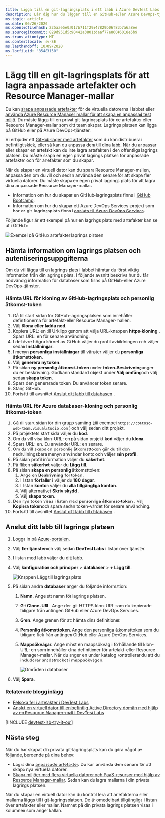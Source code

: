 ```yaml
---
title: Lägga till en git-lagringsplats i ett labb i Azure DevTest Labs | Microsoft Docs
description: Lär dig hur du lägger till en GitHub-eller Azure DevOps-tjänst git-lagringsplats för din anpassade artefakter-källa i Azure DevTest Labs.
ms.topic: article
ms.date: 06/26/2020
ms.openlocfilehash: 225aae5e0a017b711f29a47829b06f8bb7a6a8ee
ms.sourcegitcommit: 829d951d5c90442a38012daaf77e86046018e5b9
ms.translationtype: MT
ms.contentlocale: sv-SE
ms.lasthandoff: 10/09/2020
ms.locfileid: "85483150"
---
```

# <a name="add-a-git-repository-to-store-custom-artifacts-and-resource-manager-templates"></a>Lägg till en git-lagringsplats för att lagra anpassade artefakter och Resource Manager-mallar

Du kan [skapa anpassade artefakter](devtest-lab-artifact-author.md) för de virtuella datorerna i labbet eller [använda Azure Resource Manager mallar för att skapa en anpassad test miljö](devtest-lab-create-environment-from-arm.md). Du måste lägga till en privat git-lagringsplats för de artefakter eller Resource Manager-mallar som ditt team skapar. Lagrings platsen kan ligga på [GitHub](https://github.com) eller på [Azure DevOps-tjänster](https://visualstudio.com).

Vi erbjuder ett [GitHub-lager med artefakter](https://github.com/Azure/azure-devtestlab/tree/master/Artifacts) som du kan distribuera i befintligt skick, eller så kan du anpassa dem till dina labb. När du anpassar eller skapar en artefakt kan du inte lagra artefakten i den offentliga lagrings platsen. Du måste skapa en egen privat lagrings platsen för anpassade artefakter och för artefakter som du skapar. 

När du skapar en virtuell dator kan du spara Resource Manager-mallen, anpassa den om du vill och sedan använda den senare för att skapa fler virtuella datorer. Du måste skapa en egen privat lagrings plats för att lagra dina anpassade Resource Manager-mallar.  

* Information om hur du skapar en GitHub-lagringsplats finns i [GitHub Bootcamp](https://help.github.com/categories/bootcamp/).
* Information om hur du skapar ett Azure DevOps Services-projekt som har en git-lagringsplats finns i [ansluta till Azure DevOps Services](https://www.visualstudio.com/get-started/setup/connect-to-visual-studio-online).

Följande figur är ett exempel på hur en lagrings plats med artefakter kan se ut i GitHub:  

![Exempel på GitHub artefakter lagrings platsen](./media/devtest-lab-add-repo/devtestlab-github-artifact-repo-home.png)

## <a name="get-the-repository-information-and-credentials"></a>Hämta information om lagrings platsen och autentiseringsuppgifterna
Om du vill lägga till en lagrings plats i labbet hämtar du först viktig information från din lagrings plats. I följande avsnitt beskrivs hur du får nödvändig information för databaser som finns på GitHub-eller Azure DevOps-tjänster.

### <a name="get-the-github-repository-clone-url-and-personal-access-token"></a>Hämta URL för kloning av GitHub-lagringsplats och personlig åtkomst-token

1. Gå till start sidan för GitHub-lagringsplatsen som innehåller definitionerna för artefakt-eller Resource Manager-mallen.
2. Välj **Klona eller ladda ned**.
3. Kopiera URL: en till Urklipp genom att välja URL-knappen **https-kloning** . Spara URL: en för senare användning.
4. I det övre högra hörnet av GitHub väljer du profil avbildningen och väljer sedan **Inställningar**.
5. I menyn **personliga inställningar** till vänster väljer du **personliga åtkomsttoken**.
6. Välj **generera ny token**.
7. På sidan **ny personlig åtkomst-token** under **token-Beskrivning**anger du en beskrivning. Godkänn standard objekt under **Välj omfång**och välj sedan **skapa token**.
8. Spara den genererade token. Du använder token senare.
9. Stäng GitHub.   
10. Fortsätt till avsnittet [Anslut ditt labb till databasen](#connect-your-lab-to-the-repository) .

### <a name="get-the-azure-repos-clone-url-and-personal-access-token"></a>Hämta URL för Azure databaser-kloning och personlig åtkomst-token

1. Gå till start sidan för din grupp samling (till exempel `https://contoso-web-team.visualstudio.com` ) och välj sedan ditt projekt.
2. På projektets start sida väljer du **kod**.
3. Om du vill visa klon-URL: en på sidan projekt **kod** väljer du **klona**.
4. Spara URL: en. Du använder URL: en senare.
5. Om du vill skapa en personlig åtkomsttoken går du till den nedrullningsbara menyn användar konto och väljer **min profil**.
6. På sidan profil information väljer du **säkerhet**.
7. På fliken **säkerhet** väljer du **Lägg till**.
8. På sidan **skapa en personlig** åtkomsttoken:
   1. Ange en **Beskrivning** för token.
   2. I listan **förfaller i** väljer du **180 dagar**.
   3. I listan **konton** väljer du **alla tillgängliga konton**.
   4. Välj alternativet **Skriv skydd** .
   5. Välj **skapa token**.
9. Den nya token visas i listan med **personliga åtkomst-token** . Välj **Kopiera token**och spara sedan token-värdet för senare användning.
10. Fortsätt till avsnittet [Anslut ditt labb till databasen](#connect-your-lab-to-the-repository) .

## <a name="connect-your-lab-to-the-repository"></a>Anslut ditt labb till lagrings platsen
1. Logga in på [Azure-portalen](https://go.microsoft.com/fwlink/p/?LinkID=525040).
2. Välj **fler tjänster**och välj sedan **DevTest Labs** i listan över tjänster.
3. I listan med labb väljer du ditt labb. 
4. Välj **konfiguration och principer**  >  **databaser**  >  **+ Lägg till**.

    ![Knappen Lägg till lagrings plats](./media/devtest-lab-add-repo/devtestlab-add-repo.png)
5. På sidan andra **databaser** anger du följande information:
   1. **Namn**. Ange ett namn för lagrings platsen.
   2. **Git Clone-URL**. Ange den git HTTPS-klon-URL som du kopierade tidigare från antingen GitHub eller Azure DevOps Services.
   3. **Gren**. Ange grenen för att hämta dina definitioner.
   4. **Personlig åtkomsttoken**. Ange den personliga åtkomsttoken som du tidigare fick från antingen GitHub eller Azure DevOps Services.
   5. **Mappsökvägar.** Ange minst en mappsökväg i förhållande till klon-URL: en som innehåller dina definitioner för artefakt-eller Resource Manager-mallar. När du anger en under katalog kontrollerar du att du inkluderar snedstrecket i mappsökvägen.

      ![Områden i databaser](./media/devtest-lab-add-repo/devtestlab-repo-blade.png)
6. Välj **Spara**.

### <a name="related-blog-posts"></a>Relaterade blogg inlägg
* [Felsöka fel i artefakter i DevTest Labs](devtest-lab-troubleshoot-artifact-failure.md)
* [Anslut en virtuell dator till en befintlig Active Directory domän med hjälp av en Resource Manager-mall i DevTest Labs](https://www.visualstudiogeeks.com/blog/DevOps/Join-a-VM-to-existing-AD-domain-using-ARM-template-AzureDevTestLabs)

[!INCLUDE [devtest-lab-try-it-out](../../includes/devtest-lab-try-it-out.md)]

## <a name="next-steps"></a>Nästa steg
När du har skapat din privata git-lagringsplats kan du göra något av följande, beroende på dina behov:
* Lagra dina [anpassade artefakter](devtest-lab-artifact-author.md). Du kan använda dem senare för att skapa nya virtuella datorer.
* [Skapa miljöer med flera virtuella datorer och PaaS-resurser med hjälp av Resource Manager-mallar](devtest-lab-create-environment-from-arm.md). Sedan kan du lagra mallarna i din privata lagrings platsen.

När du skapar en virtuell dator kan du kontrol lera att artefakterna eller mallarna läggs till i git-lagringsplatsen. De är omedelbart tillgängliga i listan över artefakter eller mallar. Namnet på din privata lagrings platsen visas i kolumnen som anger källan. 
